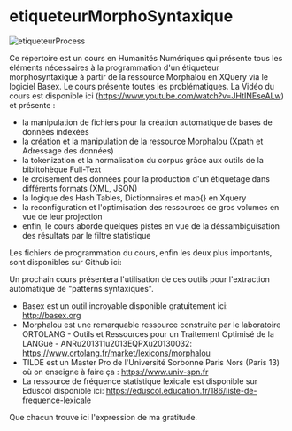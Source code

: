 # etiqueteurMorphoSyntaxique


![etiqueteurProcess](https://github.com/humanitesnumeriques/etiqueteurMorphoSyntaxique/assets/28839416/74a52705-3628-41d8-b8c0-a9120f462e9a)

Ce répertoire est un cours en Humanités Numériques qui présente tous les éléments nécessaires à la programmation d'un étiqueteur morphosyntaxique à partir de la ressource Morphalou en XQuery via le logiciel Basex. Le cours présente toutes les problématiques. 
La Vidéo du cours est disponible ici (https://www.youtube.com/watch?v=JHtINEseALw) et présente : 

- la manipulation de fichiers pour la création automatique de bases de données indexées
- la création et la manipulation de la ressource Morphalou (Xpath et Adressage des données)
- la tokenization et la normalisation du corpus grâce aux outils de la biblitohèque Full-Text
- le croisement des données pour la production d'un étiquetage dans différents formats (XML, JSON)
- la logique des Hash Tables, Dictionnaires et map{} en Xquery
- la reconfiguration et l'optimisation des ressources de gros volumes en vue de leur projection
- enfin, le cours aborde quelques pistes en vue de la déssambiguïsation des résultats par le filtre statistique

Les fichiers de programmation du cours, enfin les deux plus importants, sont disponibles sur Github ici: 

Un prochain cours présentera l'utilisation de ces outils pour l'extraction automatique de "patterns syntaxiques".

- Basex est un outil incroyable disponible gratuitement ici: http://basex.org
- Morphalou est une remarquable ressource construite par le laboratoire ORTOLANG - Outils et Ressources pour un Traitement Optimisé de la LANGue - ANRu201311u2013EQPXu20130032: https://www.ortolang.fr/market/lexicons/morphalou
- TILDE est un Master Pro de l'Université Sorbonne Paris Nors (Paris 13) où on enseigne à faire ça : https://www.univ-spn.fr
- La ressource de fréquence statistique lexicale est disponible sur Eduscol disponible ici: https://eduscol.education.fr/186/liste-de-frequence-lexicale


Que chacun trouve ici l'expression de ma gratitude. 


